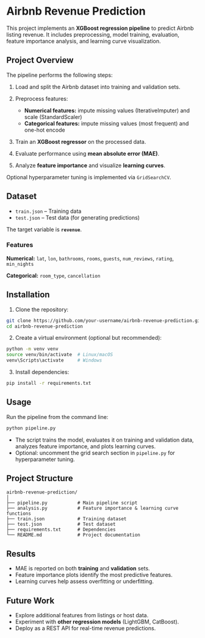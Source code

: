 # Airbnb Revenue Prediction

This project implements an **XGBoost regression pipeline** to predict Airbnb listing revenue. It includes preprocessing, model training, evaluation, feature importance analysis, and learning curve visualization.

## Project Overview

The pipeline performs the following steps:

1. Load and split the Airbnb dataset into training and validation sets.
2. Preprocess features:

   * **Numerical features:** impute missing values (IterativeImputer) and scale (StandardScaler)
   * **Categorical features:** impute missing values (most frequent) and one-hot encode
3. Train an **XGBoost regressor** on the processed data.
4. Evaluate performance using **mean absolute error (MAE)**.
5. Analyze **feature importance** and visualize **learning curves**.

Optional hyperparameter tuning is implemented via `GridSearchCV`.

## Dataset

* `train.json` – Training data
* `test.json` – Test data (for generating predictions)

The target variable is **`revenue`**.

### Features

**Numerical:**
`lat`, `lon`, `bathrooms`, `rooms`, `guests`, `num_reviews`, `rating`, `min_nights`

**Categorical:**
`room_type`, `cancellation`

## Installation

1. Clone the repository:

```bash
git clone https://github.com/your-username/airbnb-revenue-prediction.git
cd airbnb-revenue-prediction
```

2. Create a virtual environment (optional but recommended):

```bash
python -m venv venv
source venv/bin/activate  # Linux/macOS
venv\Scripts\activate     # Windows
```

3. Install dependencies:

```bash
pip install -r requirements.txt
```

## Usage

Run the pipeline from the command line:

```bash
python pipeline.py
```

* The script trains the model, evaluates it on training and validation data, analyzes feature importance, and plots learning curves.
* Optional: uncomment the grid search section in `pipeline.py` for hyperparameter tuning.

## Project Structure

```
airbnb-revenue-prediction/
│
├── pipeline.py           # Main pipeline script
├── analysis.py           # Feature importance & learning curve functions
├── train.json            # Training dataset
├── test.json             # Test dataset
├── requirements.txt      # Dependencies
└── README.md             # Project documentation
```

## Results

* MAE is reported on both **training** and **validation** sets.
* Feature importance plots identify the most predictive features.
* Learning curves help assess overfitting or underfitting.

## Future Work

* Explore additional features from listings or host data.
* Experiment with **other regression models** (LightGBM, CatBoost).
* Deploy as a REST API for real-time revenue predictions.
